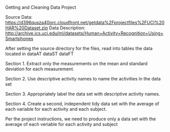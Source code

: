 Getting and Cleaning Data Project

Source Data: https://d396qusza40orc.cloudfront.net/getdata%2Fprojectfiles%2FUCI%20HAR%20Dataset.zip
Data Description: http://archive.ics.uci.edu/ml/datasets/Human+Activity+Recognition+Using+Smartphones 

After setting the source directory for the files, read into tables the data located in
dataAT
dataST
dataFT

Section 1. Extract only the measurements on the mean and standard deviation for each measurement.

Section 2. Use descriptive activity names to name the activities in the data set

Section 3. Appropriately label the data set with descriptive activity names.

Section 4. Create a second, independent tidy data set with the average of each variable for each activity and each subject.

Per the project instructions, we need to produce only a data set with the average of each veriable for each activity and subject
